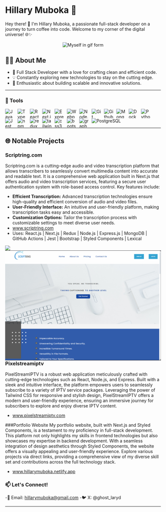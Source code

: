 # Hillary Muboka 🚀

Hey there! 👋 I'm Hillary Muboka, a passionate full-stack developer on a journey to turn coffee into code. Welcome to my corner of the digital universe! 🌐✨
<!-- Centered GIF -->
 <p align="center">
  <img align="center" src="https://media.giphy.com/media/odTTszSU3M3pb5I9eW/giphy.gif" alt="Myself in gif form">
  </p>



## 👨‍💻 About Me

- 🌟 Full Stack Developer with a love for crafting clean and efficient code.
- 💡 Constantly exploring new technologies to stay on the cutting edge.
- 🚀 Enthusiastic about building scalable and innovative solutions.

---

### 🧰 Tools

<img src="https://cdn.jsdelivr.net/gh/devicons/devicon/icons/javascript/javascript-original.svg" alt="JavaScript" width="30" height="30" style="padding-right: 10px" align="left">
<img src="https://cdn.jsdelivr.net/gh/devicons/devicon/icons/typescript/typescript-original.svg" alt="TypeScript" width="30" height="30" style="padding-right: 10px" align="left">
<img src="https://cdn.jsdelivr.net/gh/devicons/devicon/icons/react/react-original.svg" alt="React" width="30" height="30" style="padding-right: 10px" align="left">
<img src="https://cdn.jsdelivr.net/gh/devicons/devicon/icons/nextjs/nextjs-original.svg" alt="Next.js" width="30" height="30" style="padding-right: 10px" align="left">
<img src="https://cdn.jsdelivr.net/gh/devicons/devicon/icons/express/express-original.svg" alt="Express.js" width="30" height="30" style="padding-right: 10px" align="left">
<img src="https://cdn.jsdelivr.net/gh/devicons/devicon/icons/webpack/webpack-original.svg" alt="Webpack" width="30" height="30" style="padding-right: 10px" align="left">
<img src="https://cdn.jsdelivr.net/gh/devicons/devicon/icons/nodejs/nodejs-original-wordmark.svg" alt="Node.js" width="30" height="30" style="padding-right: 10px" align="left">
<img src="https://cdn.jsdelivr.net/gh/devicons/devicon/icons/git/git-original-wordmark.svg" alt="Git" width="30" height="30" style="padding-right: 10px" align="left">
<img src="https://cdn.jsdelivr.net/gh/devicons/devicon/icons/github/github-original.svg" alt="Github" width="30" height="30" style="padding-right: 10px" align="left"/>         
<img src="https://cdn.jsdelivr.net/gh/devicons/devicon/icons/mongodb/mongodb-original-wordmark.svg" alt="MongoDB" width="30" height="30" style="padding-right: 10px" align="left">
<img src="https://cdn.jsdelivr.net/gh/devicons/devicon/icons/docker/docker-original-wordmark.svg" alt="Docker" width="30" height="30" style="padding-right: 10px" align="left" />
<img src="https://cdn.jsdelivr.net/gh/devicons/devicon/icons/python/python-original.svg" alt="Python" width="30" height="30" style="padding-right: 10px" align="left"/>
<img src="https://cdn.jsdelivr.net/gh/devicons/devicon/icons/jest/jest-plain.svg" alt="Jest" width="30" height="30" style="padding-right: 10px" align="left"/>
<img src="https://cdn.jsdelivr.net/gh/devicons/devicon/icons/npm/npm-original-wordmark.svg" alt="npm" width="30" height="30" style="padding-right: 10px" align="left"/>
<img src="https://cdn.jsdelivr.net/gh/devicons/devicon/icons/redux/redux-original.svg" alt="redux" width="30" height="30" style="padding-right: 10px" align="left"/>
<img src="https://cdn.jsdelivr.net/gh/devicons/devicon/icons/tailwindcss/tailwindcss-plain.svg" alt="tailwind" width="30" height="30" style="padding-right: 10px" align="left"/>
<img src="https://cdn.jsdelivr.net/gh/devicons/devicon/icons/css3/css3-original.svg" alt="css3" width="30" height="30" style="padding-right: 10px" align="left"/>
<img src="https://cdn.jsdelivr.net/gh/devicons/devicon/icons/bootstrap/bootstrap-original.svg" alt="bootstrap" width="30" height="30" style="padding-right: 10px" align="left"/>
<img src="https://cdn.jsdelivr.net/gh/devicons/devicon/icons/graphql/graphql-plain-wordmark.svg" alt="graphql" width="30" height="30" style="padding-right: 10px" align="left"/>
<img src="https://cdn.jsdelivr.net/gh/devicons/devicon/icons/postgresql/postgresql-original-wordmark.svg" alt="PostgreSQL" width="30" height="30" style="padding-right: 10px"/>
          

---
        
## 🌐 Notable Projects

### Scriptring.com

Scriptring.com is a cutting-edge audio and video transcription platform that allows transcribers to seamlessly convert multimedia content into accurate and readable text. It is a comprehensive web application built in Next.js that offers audio and video transcription services, featuring a secure user authentication system with role-based access control.
Key features include:

- **Efficient Transcription:** Advanced transcription technologies ensure high-quality and efficient conversion of audio and video files.
- **User-Friendly Interface:** An intuitive and user-friendly platform, making transcription tasks easy and accessible.
- **Customization Options:** Tailor the transcription process with customizable settings to meet diverse user needs.
- <a href="https://www.scriptring.com" target="_blank">www.scriptring.com</a>
- Uses: React.js | Next.js | Redux | Node.js | Express.js | MongoDB | GitHub Actions | Jest | Bootstrap | Styled Components | Lexical
<img align="left" src="Screenshot(178).png"/>
<img align="left" src="scriptringhome.png"/>

### Pixelstreamiptv
PixelStreamIPTV is a robust web application meticulously crafted with cutting-edge technologies such as React, Node.js, and Express. Built with a sleek and intuitive interface, the platform empowers users to seamlessly subscribe to a variety of IPTV service packages. Leveraging the power of Tailwind CSS for responsive and stylish design, PixelStreamIPTV offers a modern and user-friendly experience, ensuring an immersive journey for subscribers to explore and enjoy diverse IPTV content.
- <a href="https://www.pixelstreamiptv.com" target="_blank">www.pixelstreamiptv.com</a>




###Portfolio Website 
My portfolio website, built with Next.js and Styled Components, is a testament to my proficiency in full-stack development. This platform not only highlights my skills in frontend technologies but also showcases my expertise in backend development. With a seamless integration of design aesthetics through Styled Components, the website offers a visually appealing and user-friendly experience. Explore various projects via direct links, providing a comprehensive view of my diverse skill set and contributions across the full technology stack.

- <a href="https://portfolio-next-six-vert.vercel.app" target="_blank">www.hillarymuboka.netlify.app</a>

### 📫 Let's Connect!

-📧 Email: hillarymuboka@gmail.com
-🐦 X: @ghost_laryd




****
